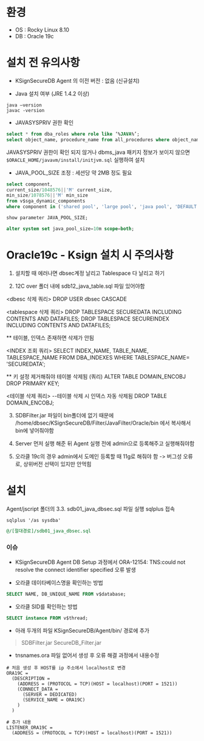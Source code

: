 # 환경
- OS : Rocky Linux 8.10
- DB : Oracle 19c

# 설치 전 유의사항

- KSignSecureDB Agent 의 이전 버전 : 없음 (신규설치)

- Java 설치 여부 (JRE 1.4.2 이상) 
```shell
java –version
javac -version
```

- JAVASYSPRIV 권한 확인
```sql
select * from dba_roles where role like ‘%JAVA%’;
select object_name, procedure_name from all_procedures where object_name='DBMS_JAVA';
```
JAVASYSPRIV 권한이 확인 되지 않거나 dbms_java 패키지 정보가 보이지 않으면 `$ORACLE_HOME/javavm/install/initjvm.sql` 실행하여 설치

- JAVA_POOL_SIZE 조정 : 세션당 약 2MB 정도 필요
```sql
select component, 
current_size/1048576||'M' current_size, 
min_size/1078576||'M' min_size 
from v$sga_dynamic_components 
where component in ('shared pool', 'large pool', 'java pool', 'DEFAULT buffer cache');

show parameter JAVA_POOL_SIZE;
```

```sql
alter system set java_pool_size=10m scope=both;
```

# Oracle19c - Ksign 설치 시 주의사항

1. 설치할 때 에러나면 dbsec계정 날리고 Tablespace 다 날리고 하기

2. 12C over 폴더 내에 sdb12_java_table.sql 파일 있어야함

<dbesc 삭제 쿼리>
DROP USER dbsec CASCADE

<tablespace 삭제 쿼리>
DROP TABLESPACE SECUREDATA INCLUDING CONTENTS AND DATAFILES;
DROP TABLESPACE SECUREINDEX INCLUDING CONTENTS AND DATAFILES;

** 테이블, 인덱스 존재하면 삭제가 안됨

<INDEX 조회 쿼리>
SELECT INDEX_NAME, TABLE_NAME, TABLESPACE_NAME
FROM DBA_INDEXES WHERE TABLESPACE_NAME= 'SECUREDATA';

** 키 설정 제거해줘야 테이블 삭제됨 (쿼리)
ALTER TABLE DOMAIN_ENCOBJ DROP PRIMARY KEY;

<테이블 삭제 쿼리>  --테이블 삭제 시 인덱스 자동 삭제됨
DROP TABLE DOMAIN_ENCOBJ;

3. SDBFilter.jar 파일이 bin폴더에 없기 때문에 /home/dbsec/KSignSecureDB/Filter/JavaFilter/Oracle/bin 에서 복사해서 bin에 넣어줘야함

4. Server 먼저 실행 해준 뒤 Agent 실행 전에 admin으로 등록해주고 실행해줘야함

5. 오라클 19c의 경우 admin에서 도메인 등록할 때 11g로 해줘야 함 -> 버그성 오류로, 상위버전 선택이 있지만 안먹힘

# 설치
Agent/jscript 폴더의 3.3. sdb01_java_dbsec.sql 파일 실행
sqlplus 접속
```shell
sqlplus '/as sysdba'
```

```sql
@/[절대경로]/sdb01_java_dbsec.sql
```


### 이슈
- KSignSecureDB Agent DB Setup 과정에서 ORA-12154: TNS:could not resolve the connect identifier specified 오류 발생


- 오라클 데이타베이스명을 확인하는 방법  
  
```sql
SELECT NAME, DB_UNIQUE_NAME FROM v$database;  
```
  
- 오라클 SID를 확인하는 방법  
  
```sql
SELECT instance FROM v$thread;
```

- 아래 두개의 파일 KSignSecureDB/Agent/bin/ 경로에 추가
>SDBFilter.jar
>SecureDB_Filter.jar

- tnsnames.ora 파일 없어서 생성 후 오류 해결 과정에서 내용수정
```ora
# 처음 생성 후 HOST를 ip 주소에서 localhost로 변경
ORA19C =
  (DESCRIPTION =
    (ADDRESS = (PROTOCOL = TCP)(HOST = localhost)(PORT = 1521))
    (CONNECT_DATA =
      (SERVER = DEDICATED)
      (SERVICE_NAME = ORA19C)
    )
  )

# 추가 내용
LISTENER_ORA19C =
  (ADDRESS = (PROTOCOL = TCP)(HOST = localhost)(PORT = 1521))
```
